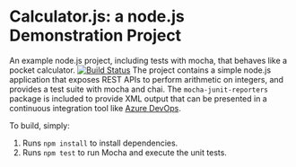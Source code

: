 Calculator.js: a node.js Demonstration Project
==============================================
An example node.js project, including tests with mocha, that behaves like
a pocket calculator.
[![Build Status](https://dev.azure.com/harshmm400/Integrating%20External%20Source%20Control%20with%20Azure%20Pilelines/_apis/build/status%2Fharshmm400.calculator?branchName=master)](https://dev.azure.com/harshmm400/Integrating%20External%20Source%20Control%20with%20Azure%20Pilelines/_build/latest?definitionId=5&branchName=master)
The project contains a simple node.js application that exposes REST APIs
to perform arithmetic on integers, and provides a test suite with mocha
and chai.  The `mocha-junit-reporters` package is included to provide XML
output that can be presented in a continuous integration tool like
[Azure DevOps](https://azure.com/devops).

To build, simply:

1. Runs `npm install` to install dependencies.
2. Runs `npm test` to run Mocha and execute the unit tests.


